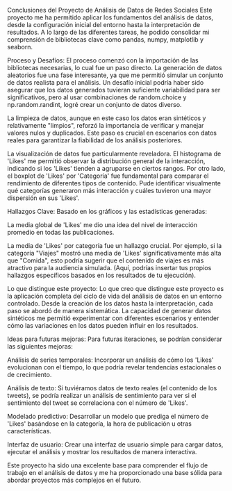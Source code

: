 Conclusiones del Proyecto de Análisis de Datos de Redes Sociales
Este proyecto me ha permitido aplicar los fundamentos del análisis de datos, desde la configuración inicial del entorno hasta la interpretación de resultados. A lo largo de las diferentes tareas, he podido consolidar mi comprensión de bibliotecas clave como pandas, numpy, matplotlib y seaborn.

Proceso y Desafíos:
El proceso comenzó con la importación de las bibliotecas necesarias, lo cual fue un paso directo. La generación de datos aleatorios fue una fase interesante, ya que me permitió simular un conjunto de datos realista para el análisis. Un desafío inicial podría haber sido asegurar que los datos generados tuvieran suficiente variabilidad para ser significativos, pero al usar combinaciones de random.choice y np.random.randint, logré crear un conjunto de datos diverso.

La limpieza de datos, aunque en este caso los datos eran sintéticos y relativamente "limpios", reforzó la importancia de verificar y manejar valores nulos y duplicados. Este paso es crucial en escenarios con datos reales para garantizar la fiabilidad de los análisis posteriores.

La visualización de datos fue particularmente reveladora. El histograma de 'Likes' me permitió observar la distribución general de la interacción, indicando si los 'Likes' tienden a agruparse en ciertos rangos. Por otro lado, el boxplot de 'Likes' por 'Categoría' fue fundamental para comparar el rendimiento de diferentes tipos de contenido. Pude identificar visualmente qué categorías generaron más interacción y cuáles tuvieron una mayor dispersión en sus 'Likes'.

Hallazgos Clave:
Basado en los gráficos y las estadísticas generadas:

La media global de 'Likes' me dio una idea del nivel de interacción promedio en todas las publicaciones.

La media de 'Likes' por categoría fue un hallazgo crucial. Por ejemplo, si la categoría "Viajes" mostró una media de 'Likes' significativamente más alta que "Comida", esto podría sugerir que el contenido de viajes es más atractivo para la audiencia simulada. (Aquí, podrías insertar tus propios hallazgos específicos basados en los resultados de tu ejecución).

Lo que distingue este proyecto:
Lo que creo que distingue este proyecto es la aplicación completa del ciclo de vida del análisis de datos en un entorno controlado. Desde la creación de los datos hasta la interpretación, cada paso se abordó de manera sistemática. La capacidad de generar datos sintéticos me permitió experimentar con diferentes escenarios y entender cómo las variaciones en los datos pueden influir en los resultados.

Ideas para futuras mejoras:
Para futuras iteraciones, se podrían considerar las siguientes mejoras:

Análisis de series temporales: Incorporar un análisis de cómo los 'Likes' evolucionan con el tiempo, lo que podría revelar tendencias estacionales o de crecimiento.

Análisis de texto: Si tuviéramos datos de texto reales (el contenido de los tweets), se podría realizar un análisis de sentimiento para ver si el sentimiento del tweet se correlaciona con el número de 'Likes'.

Modelado predictivo: Desarrollar un modelo que prediga el número de 'Likes' basándose en la categoría, la hora de publicación u otras características.

Interfaz de usuario: Crear una interfaz de usuario simple para cargar datos, ejecutar el análisis y mostrar los resultados de manera interactiva.

Este proyecto ha sido una excelente base para comprender el flujo de trabajo en el análisis de datos y me ha proporcionado una base sólida para abordar proyectos más complejos en el futuro.